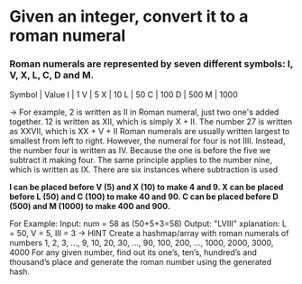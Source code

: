 # Given an integer, convert it to a roman numeral
### Roman numerals are represented by seven different symbols: I, V, X, L, C, D and M.

Symbol   |    Value
I        |     1
V        |     5
X        |     10
L        |     50
C        |     100
D        |     500
M        |     1000


-> For example, 2 is written as II in Roman numeral, just two one's added together. 12 is written as XII, which is simply X + II. The number 27 is written as XXVII, which is XX + V + II
Roman numerals are usually written largest to smallest from left to right. 
However, the numeral for four is not IIII. Instead, the number four is written as IV. 
Because the one is before the five we subtract it making four.
The same principle applies to the number nine, which is written as IX. There are six instances where subtraction is used

**I can be placed before V (5) and X (10) to make 4 and 9. 
X can be placed before L (50) and C (100) to make 40 and 90. 
C can be placed before D (500) and M (1000) to make 400 and 900.**


For Example:
Input: num = 58  as (50+5+3=58)
Output: "LVIII"
xplanation: L = 50, V = 5, III = 3
-> HINT
Create a hashmap/array with roman numerals of numbers 1, 2, 3, ..., 9, 10, 20, 30, ..., 90, 100, 200, ..., 1000, 2000, 3000, 4000
For any given number, find out its one’s, ten’s, hundred’s and thousand’s place and generate the roman number using the generated hash.

